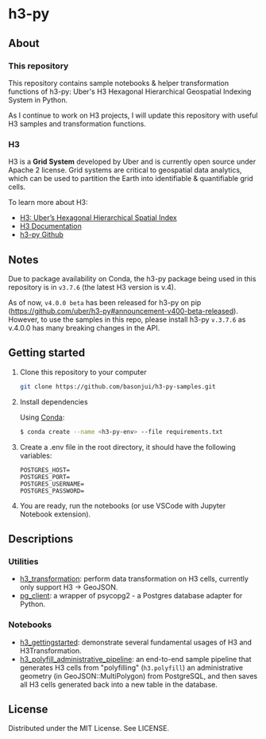 # h3-py

## About

### This repository

This repository contains sample notebooks & helper transformation functions of h3-py: Uber's H3 Hexagonal Hierarchical Geospatial Indexing System in Python. 

As I continue to work on H3 projects, I will update this repository with useful H3 samples and transformation functions.

### H3

H3 is a **Grid System** developed by Uber and is currently open source under Apache 2 license. Grid systems are critical to geospatial data analytics, which can be used to partition the Earth into identifiable & quantifiable grid cells.

To learn more about H3:

- [H3: Uber’s Hexagonal Hierarchical Spatial Index](https://www.uber.com/en-VN/blog/h3/)
- [H3 Documentation](https://h3geo.org/docs/)
- [h3-py Github](https://github.com/uber/h3-py)

## Notes 

Due to package availability on Conda, the h3-py package being used in this repository is in  `v3.7.6` (the latest H3 version is v.4). 

As of now, `v4.0.0 beta` has been released for h3-py on pip (https://github.com/uber/h3-py#announcement-v400-beta-released). However, to use the samples in this repo, please install h3-py `v.3.7.6` as v.4.0.0 has many breaking changes in the API.

## Getting started

1. Clone this repository to your computer

   ```bash
   git clone https://github.com/basonjui/h3-py-samples.git
   ```

2. Install dependencies

   Using [Conda](https://docs.conda.io/en/latest/):

   ```bash
   $ conda create --name <h3-py-env> --file requirements.txt
   ```

3. Create a .env file in the root directory, it should have the following variables:

   ```properties
   POSTGRES_HOST=
   POSTGRES_PORT=
   POSTGRES_USERNAME=
   POSTGRES_PASSWORD=
   ```

4. You are ready, run the notebooks (or use VSCode with Jupyter Notebook extension).

## Descriptions

### Utilities

- [h3_transformation](https://github.com/basonjui/h3-py-samples/blob/main/h3_transformation.py): perform data transformation on H3 cells, currently only support H3 -> GeoJSON.
- [pg_client](https://github.com/basonjui/h3-py-samples/blob/main/pg_client.py): a wrapper of psycopg2 - a Postgres database adapter for Python.

### Notebooks

- [h3_gettingstarted](https://github.com/basonjui/h3-py-samples/blob/main/h3_gettingstarted.ipynb): demonstrate several fundamental usages of H3 and H3Transformation.
- [h3_polyfill_administrative_pipeline](https://github.com/basonjui/h3-py-samples/blob/main/h3_polyfill_administrative_pipeline.ipynb): an end-to-end sample pipeline that generates H3 cells from "polyfilling" (`h3.polyfill`) an administrative geometry (in GeoJSON::MultiPolygon) from PostgreSQL, and then saves all H3 cells generated back into a new table in the database.

## License

Distributed under the MIT License. See LICENSE.
